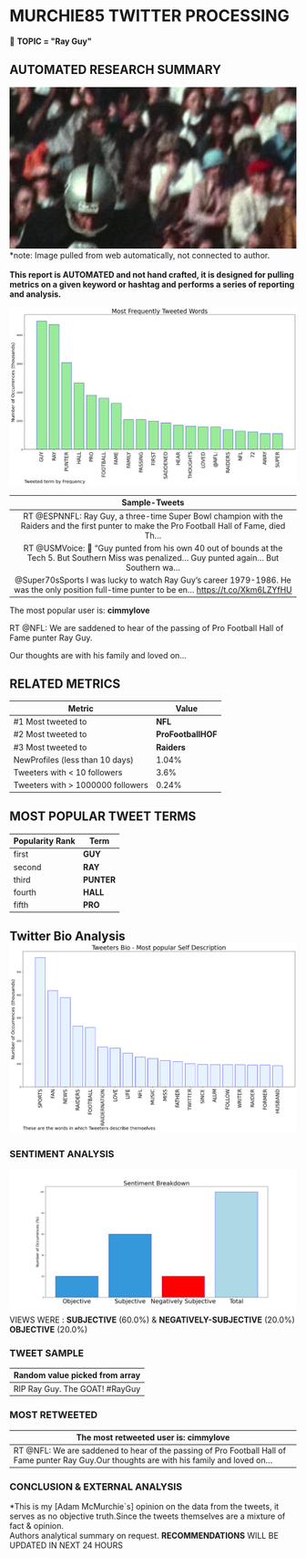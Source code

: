 # MURCHIE85 TWITTER PROCESSING 
&#x1F34E; **TOPIC = "Ray Guy"**

## AUTOMATED RESEARCH SUMMARY

![image](assets/2022-11-03hashtagImage.png)*note: Image pulled from web automatically, not connected to author.
<br></br>
<b> This report is AUTOMATED and not hand crafted, it is designed for pulling metrics on a given keyword or hashtag and performs a series of reporting and analysis.</b>



![image](assets/2022-11-03TWEETS.png)



|                **Sample-Tweets**        |
| :-------------: |
| RT @ESPNNFL: Ray Guy, a three-time Super Bowl champion with the Raiders and the first punter to make the Pro Football Hall of Fame, died Th… |
| RT @USMVoice: 👀 “Guy punted from his own 40 out of bounds at the Tech 5. But Southern Miss was penalized… Guy punted again… But Southern wa… |
| @Super70sSports I was lucky to watch Ray Guy’s career 1979-1986. He was the only position full-time punter to be en… https://t.co/Xkm6LZYfHU |

The most popular user is: **cimmylove**
<div class="alert alert-block alert-danger"> RT @NFL: We are saddened to hear of the passing of Pro Football Hall of Fame punter Ray Guy.

Our thoughts are with his family and loved on…</div>

## RELATED METRICS<br>
| Metric | Value |
| ------------- | ------------- |
| #1 Most tweeted to  | **NFL** |
| #2 Most tweeted to  | **ProFootballHOF** |
| #3 Most tweeted to  | **Raiders** |
| NewProfiles (less than 10 days) | 1.04%  |
| Tweeters with < 10 followers  | 3.6%|
| Tweeters with > 1000000 followers  | 0.24%  |



## MOST POPULAR TWEET TERMS 


| Popularity Rank  | Term |
| ------------- | ------------- |
| first  | **GUY**  |
| second  | **RAY**  |
| third  | **PUNTER** |
| fourth  | **HALL**  |
| fifth  | **PRO**  |


## Twitter Bio Analysis![image](assets/2022-11-03BIO.png)
### SENTIMENT ANALYSIS
![image](assets/2022-11-03sentiment.png)
VIEWS WERE : **SUBJECTIVE**  (60.0%) & **NEGATIVELY-SUBJECTIVE** (20.0%) **OBJECTIVE** (20.0%)

### TWEET SAMPLE 
| Random value picked from array |
| ------------- |
|RIP Ray Guy. The GOAT! #RayGuy |

### MOST RETWEETED 

| The most retweeted user is: **cimmylove**  |
| ------------- |
| RT @NFL: We are saddened to hear of the passing of Pro Football Hall of Fame punter Ray Guy.Our thoughts are with his family and loved on… |

### CONCLUSION & EXTERNAL ANALYSIS

*This is my [Adam McMurchie`s] opinion on the data from the tweets, it serves as no objective truth.Since the tweets themselves are a mixture of fact & opinion.<br>
Authors analytical summary on request.
**RECOMMENDATIONS** WILL BE UPDATED IN NEXT  24 HOURS <br>